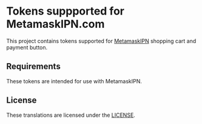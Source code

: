 # Tokens suppported for MetamaskIPN.com

This project contains tokens supported for [MetamaskIPN](https://www.metamaskipn.com) shopping cart and payment button.

## Requirements

These tokens are intended for use with MetamaskIPN.

## License

These translations are licensed under the [LICENSE](LICENSE).
